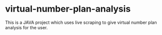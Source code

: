 # virtual-number-plan-analysis
This is a JAVA project which uses live scraping to give virtual number plan analysis for the user.
